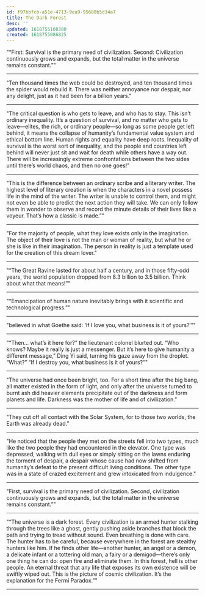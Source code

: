 ```yaml
---
id: f97bbfcb-a51e-4713-9ea9-95680b5d34a7
title: The Dark Forest
desc: ''
updated: 1618755108380
created: 1618755086825
---
```


"“First: Survival is the primary need of civilization. Second: Civilization continuously grows and expands, but the total matter in the universe remains constant.”"

---------

"Ten thousand times the web could be destroyed, and ten thousand times the spider would rebuild it. There was neither annoyance nor despair, nor any delight, just as it had been for a billion years."

---------

"The critical question is who gets to leave, and who has to stay. This isn’t ordinary inequality. It’s a question of survival, and no matter who gets to leave—elites, the rich, or ordinary people—so long as some people get left behind, it means the collapse of humanity’s fundamental value system and ethical bottom line. Human rights and equality have deep roots. Inequality of survival is the worst sort of inequality, and the people and countries left behind will never just sit and wait for death while others have a way out. There will be increasingly extreme confrontations between the two sides until there’s world chaos, and then no one goes!"

---------

"This is the difference between an ordinary scribe and a literary writer. The highest level of literary creation is when the characters in a novel possess life in the mind of the writer. The writer is unable to control them, and might not even be able to predict the next action they will take. We can only follow them in wonder to observe and record the minute details of their lives like a voyeur. That’s how a classic is made.”"

---------

"For the majority of people, what they love exists only in the imagination. The object of their love is not the man or woman of reality, but what he or she is like in their imagination. The person in reality is just a template used for the creation of this dream lover."

---------

"“The Great Ravine lasted for about half a century, and in those fifty-odd years, the world population dropped from 8.3 billion to 3.5 billion. Think about what that means!”"

---------

"“Emancipation of human nature inevitably brings with it scientific and technological progress.”"

---------

"believed in what Goethe said: ‘If I love you, what business is it of yours?’”"

---------

"“Then... what’s it here for?” the lieutenant colonel blurted out. “Who knows? Maybe it really is just a messenger. But it’s here to give humanity a different message,” Ding Yi said, turning his gaze away from the droplet. “What?” “If I destroy you, what business is it of yours?”"

---------

"The universe had once been bright, too. For a short time after the big bang, all matter existed in the form of light, and only after the universe turned to burnt ash did heavier elements precipitate out of the darkness and form planets and life. Darkness was the mother of life and of civilization."

---------

"They cut off all contact with the Solar System, for to those two worlds, the Earth was already dead."

---------

"He noticed that the people they met on the streets fell into two types, much like the two people they had encountered in the elevator. One type was depressed, walking with dull eyes or simply sitting on the lawns enduring the torment of despair, a despair whose cause had now shifted from humanity’s defeat to the present difficult living conditions. The other type was in a state of crazed excitement and grew intoxicated from indulgence."

---------

"First, survival is the primary need of civilization. Second, civilization continuously grows and expands, but the total matter in the universe remains constant.”"

---------

"“The universe is a dark forest. Every civilization is an armed hunter stalking through the trees like a ghost, gently pushing aside branches that block the path and trying to tread without sound. Even breathing is done with care. The hunter has to be careful, because everywhere in the forest are stealthy hunters like him. If he finds other life—another hunter, an angel or a demon, a delicate infant or a tottering old man, a fairy or a demigod—there’s only one thing he can do: open fire and eliminate them. In this forest, hell is other people. An eternal threat that any life that exposes its own existence will be swiftly wiped out. This is the picture of cosmic civilization. It’s the explanation for the Fermi Paradox.”"

---------
